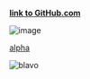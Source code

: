 [**link to GitHub.com**](https://github.com/ "link-title")

![image](https://github.githubassets.com/images/modules/logos_page/Octocat.png "image-title")

[alpha][link-ref]

![blavo][image-ref]

[link-ref]: example.com
[image-ref]: example.gif
